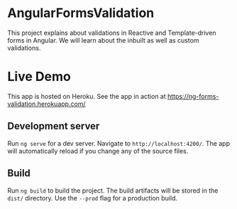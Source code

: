 # AngularFormsValidation

This project explains about validations in Reactive and Template-driven forms in Angular. We will learn about the inbuilt as well as custom validations.

# Live Demo

This app is hosted on Heroku. See the app in action at https://ng-forms-validation.herokuapp.com/

## Development server

Run `ng serve` for a dev server. Navigate to `http://localhost:4200/`. The app will automatically reload if you change any of the source files.

## Build

Run `ng build` to build the project. The build artifacts will be stored in the `dist/` directory. Use the `--prod` flag for a production build.

